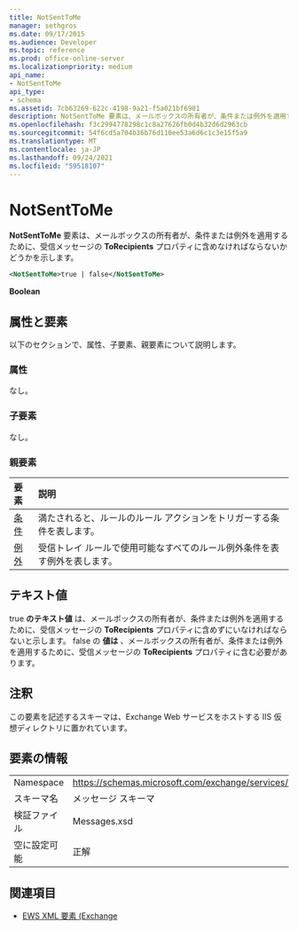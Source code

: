 ```yaml
---
title: NotSentToMe
manager: sethgros
ms.date: 09/17/2015
ms.audience: Developer
ms.topic: reference
ms.prod: office-online-server
ms.localizationpriority: medium
api_name:
- NotSentToMe
api_type:
- schema
ms.assetid: 7cb63269-622c-4198-9a21-f5a021bf6901
description: NotSentToMe 要素は、メールボックスの所有者が、条件または例外を適用するために、受信メッセージの ToRecipients プロパティに含めなければならないかどうかを示します。
ms.openlocfilehash: f3c2994778298c1c8a27626fb0d4b32d6d2963cb
ms.sourcegitcommit: 54f6cd5a704b36b76d110ee53a6d6c1c3e15f5a9
ms.translationtype: MT
ms.contentlocale: ja-JP
ms.lasthandoff: 09/24/2021
ms.locfileid: "59518107"
---
```

# <a name="notsenttome"></a>NotSentToMe

**NotSentToMe** 要素は、メールボックスの所有者が、条件または例外を適用するために、受信メッセージの **ToRecipients** プロパティに含めなければならないかどうかを示します。 
  
```xml
<NotSentToMe>true | false</NotSentToMe>
```

 **Boolean**
## <a name="attributes-and-elements"></a>属性と要素

以下のセクションで、属性、子要素、親要素について説明します。
  
### <a name="attributes"></a>属性

なし。
  
### <a name="child-elements"></a>子要素

なし。
  
### <a name="parent-elements"></a>親要素

|**要素**|**説明**|
|:-----|:-----|
|[条件](conditions.md) <br/> |満たされると、ルールのルール アクションをトリガーする条件を表します。  <br/> |
|[例外](exceptions.md) <br/> |受信トレイ ルールで使用可能なすべてのルール例外条件を表す例外を表します。  <br/> |
   
## <a name="text-value"></a>テキスト値

true **のテキスト値** は、メールボックスの所有者が、条件または例外を適用するために、受信メッセージの **ToRecipients** プロパティに含めずにいなければならないと示します。 false の **値は** 、メールボックスの所有者が、条件または例外を適用するために、受信メッセージの **ToRecipients** プロパティに含む必要があります。 
  
## <a name="remarks"></a>注釈

この要素を記述するスキーマは、Exchange Web サービスをホストする IIS 仮想ディレクトリに置かれています。
  
## <a name="element-information"></a>要素の情報

|||
|:-----|:-----|
|Namespace  <br/> |https://schemas.microsoft.com/exchange/services/2006/messages  <br/> |
|スキーマ名  <br/> |メッセージ スキーマ  <br/> |
|検証ファイル  <br/> |Messages.xsd  <br/> |
|空に設定可能  <br/> |正解  <br/> |
   
## <a name="see-also"></a>関連項目



- [EWS XML 要素 (Exchange](ews-xml-elements-in-exchange.md)

